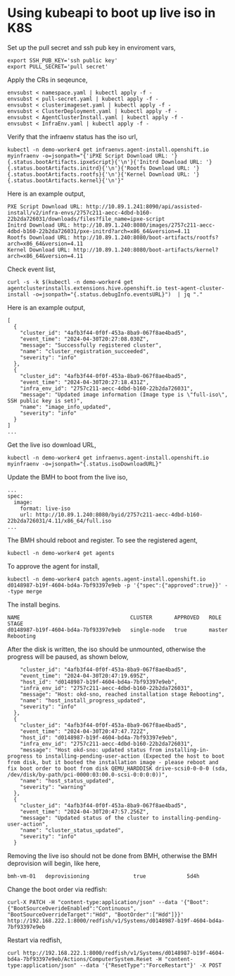 # Using kubeapi to boot up live iso in K8S

Set up the pull secret and ssh pub key in enviroment vars,
```
export SSH_PUB_KEY='ssh public key'
export PULL_SECRET='pull secret'
```

Apply the CRs in seqeunce,
```
envsubst < namespace.yaml | kubectl apply -f -
envsubst < pull-secret.yaml | kubectl apply -f -
envsubst < clusterimageset.yaml | kubectl apply -f -
envsubst < ClusterDeployment.yaml | kubectl apply -f -
envsubst < AgentClusterInstall.yaml | kubectl apply -f -
envsubst < InfraEnv.yaml | kubectl apply -f -
```

Verify that the infraenv status has the iso url,
```
kubectl -n demo-worker4 get infraenvs.agent-install.openshift.io myinfraenv -o=jsonpath="{'iPXE Script Download URL: '}{.status.bootArtifacts.ipxeScript}{'\n'}{'Initrd Download URL: '}{.status.bootArtifacts.initrd}{'\n'}{'Rootfs Download URL: '}{.status.bootArtifacts.rootfs}{'\n'}{'Kernel Download URL: '}{.status.bootArtifacts.kernel}{'\n'}"
```

Here is an example output,
```
PXE Script Download URL: http://10.89.1.241:8090/api/assisted-install/v2/infra-envs/2757c211-aecc-4dbd-b160-22b2da726031/downloads/files?file_name=ipxe-script
Initrd Download URL: http://10.89.1.240:8080/images/2757c211-aecc-4dbd-b160-22b2da726031/pxe-initrd?arch=x86_64&version=4.11
Rootfs Download URL: http://10.89.1.240:8080/boot-artifacts/rootfs?arch=x86_64&version=4.11
Kernel Download URL: http://10.89.1.240:8080/boot-artifacts/kernel?arch=x86_64&version=4.11
```

Check event list,
```
curl -s -k $(kubectl -n demo-worker4 get agentclusterinstalls.extensions.hive.openshift.io test-agent-cluster-install -o=jsonpath="{.status.debugInfo.eventsURL}")  | jq "."
```

Here is an example output,
```
[
  {
    "cluster_id": "4afb3f44-0f0f-453a-8ba9-067f8ae4bad5",
    "event_time": "2024-04-30T20:27:08.030Z",
    "message": "Successfully registered cluster",
    "name": "cluster_registration_succeeded",
    "severity": "info"
  },
  {
    "cluster_id": "4afb3f44-0f0f-453a-8ba9-067f8ae4bad5",
    "event_time": "2024-04-30T20:27:18.431Z",
    "infra_env_id": "2757c211-aecc-4dbd-b160-22b2da726031",
    "message": "Updated image information (Image type is \"full-iso\", SSH public key is set)",
    "name": "image_info_updated",
    "severity": "info"
  }
]
...
```

Get the live iso download URL,
```
kubectl -n demo-worker4 get infraenvs.agent-install.openshift.io myinfraenv -o=jsonpath="{.status.isoDownloadURL}"
```

Update the BMH to boot from the live iso,
```
...
spec:
  image:
    format: live-iso
    url: http://10.89.1.240:8080/byid/2757c211-aecc-4dbd-b160-22b2da726031/4.11/x86_64/full.iso
...
```

The BMH should reboot and register. To see the registered agent,
```
kubectl -n demo-worker4 get agents
```

To approve the agent for install,
```
kubectl -n demo-worker4 patch agents.agent-install.openshift.io d0148987-b19f-4604-bd4a-7bf93397e9eb -p '{"spec":{"approved":true}}' --type merge
```

The install begins.
```
NAME                                   CLUSTER       APPROVED   ROLE     STAGE
d0148987-b19f-4604-bd4a-7bf93397e9eb   single-node   true       master   Rebooting
```

After the disk is written, the iso should be unmounted, otherwise the progress will be paused, as shown below,
```
    "cluster_id": "4afb3f44-0f0f-453a-8ba9-067f8ae4bad5",
    "event_time": "2024-04-30T20:47:19.695Z",
    "host_id": "d0148987-b19f-4604-bd4a-7bf93397e9eb",
    "infra_env_id": "2757c211-aecc-4dbd-b160-22b2da726031",
    "message": "Host: okd-sno, reached installation stage Rebooting",
    "name": "host_install_progress_updated",
    "severity": "info"
  },
  {
    "cluster_id": "4afb3f44-0f0f-453a-8ba9-067f8ae4bad5",
    "event_time": "2024-04-30T20:47:47.722Z",
    "host_id": "d0148987-b19f-4604-bd4a-7bf93397e9eb",
    "infra_env_id": "2757c211-aecc-4dbd-b160-22b2da726031",
    "message": "Host okd-sno: updated status from installing-in-progress to installing-pending-user-action (Expected the host to boot from disk, but it booted the installation image - please reboot and fix boot order to boot from disk QEMU_HARDDISK drive-scsi0-0-0-0 (sda, /dev/disk/by-path/pci-0000:03:00.0-scsi-0:0:0:0))",
    "name": "host_status_updated",
    "severity": "warning"
  },
  {
    "cluster_id": "4afb3f44-0f0f-453a-8ba9-067f8ae4bad5",
    "event_time": "2024-04-30T20:47:57.256Z",
    "message": "Updated status of the cluster to installing-pending-user-action",
    "name": "cluster_status_updated",
    "severity": "info"
  }
```

Removing the live iso should not be done from BMH, otherwise the BMH deprovision will begin, like here,
```
bmh-vm-01   deprovisioning              true             5d4h
```

Change the boot order via redfish:
```
curl-X PATCH -H "content-type:application/json" --data '{"Boot":{"BootSourceOverideEnabled":"Continuous", "BootSourceOverrideTarget":"Hdd", "BootOrder":["Hdd"]}}' http://192.168.222.1:8000/redfish/v1/Systems/d0148987-b19f-4604-bd4a-7bf93397e9eb
```

Restart via redfish,
```
curl http://192.168.222.1:8000/redfish/v1/Systems/d0148987-b19f-4604-bd4a-7bf93397e9eb/Actions/ComputerSystem.Reset -H "content-type:application/json" --data '{"ResetType":"ForceRestart"}' -X POST
```

